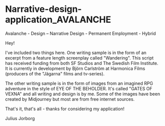 # Narrative-design-application_AVALANCHE
Avalanche - Design – Narrative Design - Permanent Employment - Hybrid

Hey!

I've included two things here. One writing sample is in the form of an excerpt from a feature length screenplay called "Wandering". This script has received funding from both SF Studios and The Swedish Film Institute. It is currently in development by Björn Carlström
at Harmonica Films (producers of the "Jägarna" films and tv-series).

The other writing sample is in the form of images from an imagined RPG adventure in the style of EYE OF THE BEHOLDER. It's called "GATES OF VEXNA" and all writing and design is by me. Some of the images have been created by Midjourney but most are
from free internet sources. 

That's it, that's all - thanks for considering my application!

Julius Jorborg
